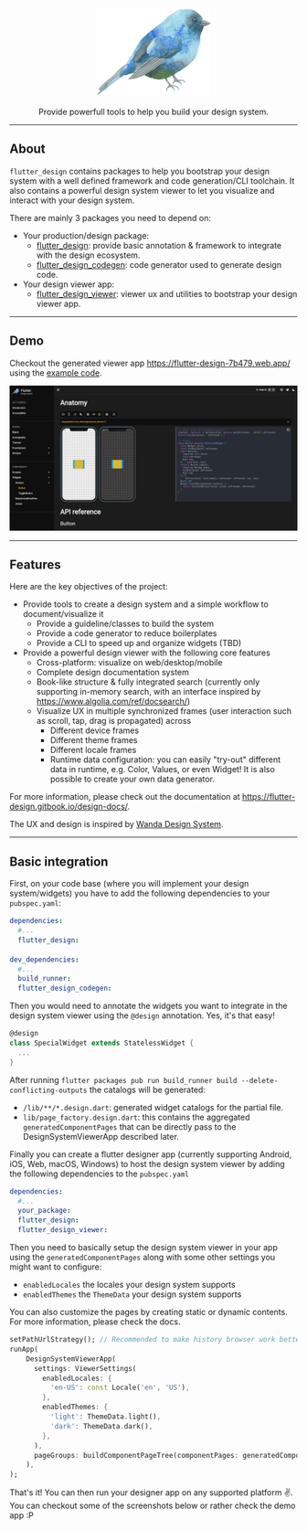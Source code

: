 <p align="center">
  <img width="200" src="../../assets/branding/logo_readme.png">
  <br /><br />
  <span>Provide powerfull tools to help you build your design system.</span>
</p>

---

## About

`flutter_design` contains packages to help you bootstrap your design system with a well defined framework and code generation/CLI toolchain. It also contains a powerful design system viewer to let you visualize and interact with your design system.

There are mainly 3 packages you need to depend on:
- Your production/design package:
  - [flutter_design](https://pub.dev/packages/flutter_design): provide basic annotation & framework to integrate with the design ecosystem.
  - [flutter_design_codegen](https://pub.dev/packages/flutter_design_codegen): code generator used to generate design code.
- Your design viewer app:
  - [flutter_design_viewer](https://pub.dev/packages/flutter_design_viewer): viewer ux and utilities to bootstrap your design viewer app.


---

## Demo

Checkout the generated viewer app  https://flutter-design-7b479.web.app/ using the [example code](https://github.com/ShiroYacha/flutter_design/tree/main/packages/flutter_design_viewer/example). 

<p align="center">
  <img src="../../assets/branding/screenshot_readme.jpg">
</p>


---

## Features

Here are the key objectives of the project:
- Provide tools to create a design system and a simple workflow to document/visualize it
  - Provide a guideline/classes to build the system
  - Provide a code generator to reduce boilerplates
  - Provide a CLI to speed up and organize widgets (TBD)
- Provide a powerful design viewer with the following core features
  - Cross-platform: visualize on web/desktop/mobile
  - Complete design documentation system 
  - Book-like structure & fully integrated search (currently only supporting in-memory search, with an interface inspired by https://www.algolia.com/ref/docsearch/) 
  - Visualize UX in multiple synchronized frames (user interaction such as scroll, tap, drag is propagated) across
    - Different device frames
    - Different theme frames
    - Different locale frames
    - Runtime data configuration: you can easily "try-out" different data in runtime, e.g. Color, Values, or even Widget! It is also possible to create your own data generator.

For more information, please check out the documentation at https://flutter-design.gitbook.io/design-docs/.

The UX and design is inspired by [Wanda Design System](https://design.wonderflow.ai/).


---

## Basic integration

First, on your code base (where you will implement your design system/widgets) you have to add the following dependencies to your `pubspec.yaml`: 

```yaml
dependencies:
  #...
  flutter_design:

dev_dependencies:
  #...
  build_runner:
  flutter_design_codegen:
```

Then you would need to annotate the widgets you want to integrate in the design system viewer using the `@design` annotation. Yes, it's that easy!  

```dart
@design
class SpecialWidget extends StatelessWidget {
  ...
}
```

After running `flutter packages pub run build_runner build --delete-conflicting-outputs` the catalogs will be generated:
- `/lib/**/*.design.dart`: generated widget catalogs for the partial file.
- `lib/page_factory.design.dart`: this contains the aggregated `generatedComponentPages` that can be directly pass to the DesignSystemViewerApp described later.

Finally you can create a flutter designer app (currently supporting Android, iOS, Web, macOS, Windows) to host the design system viewer by adding the following dependencies to the `pubspec.yaml`

```yaml
dependencies:
  #...
  your_package:
  flutter_design:
  flutter_design_viewer:
```

Then you need to basically setup the design system viewer in your app using the `generatedComponentPages` along with some other settings you might want to configure:
- `enabledLocales` the locales your design system supports
- `enabledThemes` the `ThemeData` your design system supports

You can also customize the pages by creating static or dynamic contents. For more information, please check the docs.

```dart
setPathUrlStrategy(); // Recommended to make history browser work better in web
runApp(
    DesignSystemViewerApp(
      settings: ViewerSettings(
        enabledLocales: {
          'en-US': const Locale('en', 'US'),
        },
        enabledThemes: {
          'light': ThemeData.light(),
          'dark': ThemeData.dark(),
        },
      ),
      pageGroups: buildComponentPageTree(componentPages: generatedComponentPages),
    ),
);
```

That's it! You can then run your designer app on any supported platform :v:. You can checkout some of the screenshots below or rather check the demo app :P 